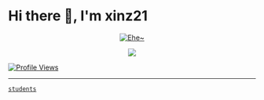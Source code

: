 # Hi there 👋, I'm xinz21
<p align="center">
  <a href="https://github.com/Xinz21"><img src="http://readme-typing-svg.herokuapp.com?color=7FFF00&center=true&vCenter=true&multiline=false&lines=Welcome+To+My+Github+Profile;XinZ" alt="Ehe~">
</p>

  <p align='center'>
<img src='https://github-widgetbox.vercel.app/api/profile?username=xinz21&data=stars' />
</p>


![Profile Views](https://komarev.com/ghpvc/?username=xinz21&color=blueviolet)

---
```
students
```
